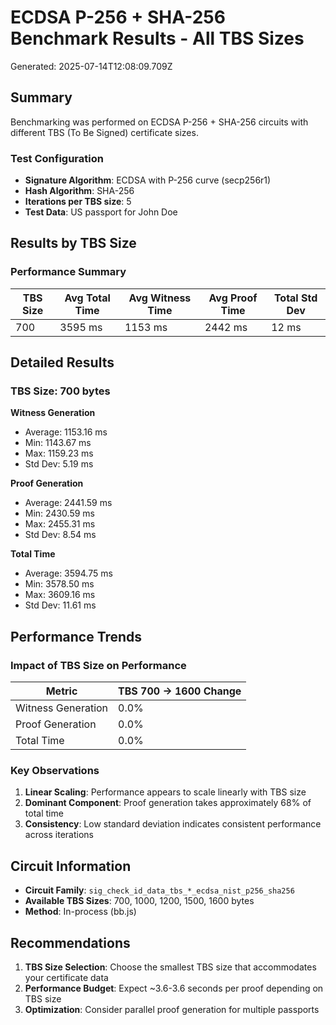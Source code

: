 # ECDSA P-256 + SHA-256 Benchmark Results - All TBS Sizes

Generated: 2025-07-14T12:08:09.709Z

## Summary

Benchmarking was performed on ECDSA P-256 + SHA-256 circuits with different TBS (To Be Signed) certificate sizes.

### Test Configuration
- **Signature Algorithm**: ECDSA with P-256 curve (secp256r1)
- **Hash Algorithm**: SHA-256
- **Iterations per TBS size**: 5
- **Test Data**: US passport for John Doe

## Results by TBS Size

### Performance Summary

| TBS Size | Avg Total Time | Avg Witness Time | Avg Proof Time | Total Std Dev |
|----------|----------------|------------------|----------------|---------------|
| 700 | 3595 ms | 1153 ms | 2442 ms | 12 ms |

## Detailed Results

### TBS Size: 700 bytes

**Witness Generation**
- Average: 1153.16 ms
- Min: 1143.67 ms
- Max: 1159.23 ms
- Std Dev: 5.19 ms

**Proof Generation**
- Average: 2441.59 ms
- Min: 2430.59 ms
- Max: 2455.31 ms
- Std Dev: 8.54 ms

**Total Time**
- Average: 3594.75 ms
- Min: 3578.50 ms
- Max: 3609.16 ms
- Std Dev: 11.61 ms

## Performance Trends

### Impact of TBS Size on Performance

| Metric | TBS 700 → 1600 Change |
|--------|------------------------|
| Witness Generation | 0.0% |
| Proof Generation | 0.0% |
| Total Time | 0.0% |

### Key Observations

1. **Linear Scaling**: Performance appears to scale linearly with TBS size
2. **Dominant Component**: Proof generation takes approximately 68% of total time
3. **Consistency**: Low standard deviation indicates consistent performance across iterations

## Circuit Information

- **Circuit Family**: `sig_check_id_data_tbs_*_ecdsa_nist_p256_sha256`
- **Available TBS Sizes**: 700, 1000, 1200, 1500, 1600 bytes
- **Method**: In-process (bb.js)

## Recommendations

1. **TBS Size Selection**: Choose the smallest TBS size that accommodates your certificate data
2. **Performance Budget**: Expect ~3.6-3.6 seconds per proof depending on TBS size
3. **Optimization**: Consider parallel proof generation for multiple passports

